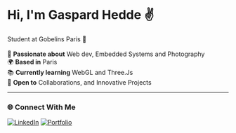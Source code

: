 # Hi, I'm Gaspard Hedde ✌️</br>
Student at Gobelins Paris 🚀</br> </br>
🎯 **Passionate about** Web dev, Embedded Systems and Photography  </br>
🌍 **Based in** Paris</br>
📚 **Currently learning** WebGL and Three.Js </br>
🚀 **Open to** Collaborations, and Innovative Projects  

---

### 🌐 **Connect With Me**

[![LinkedIn](https://img.shields.io/badge/-LinkedIn-black?style=for-the-badge&logo=linkedin&logoColor=white)](https://www.linkedin.com/in/gaspardhedde/)  [![Portfolio](https://img.shields.io/badge/-Portfolio-black?style=for-the-badge&logo=google-chrome&logoColor=white)](https://www.gaspardhedde.fr/)


